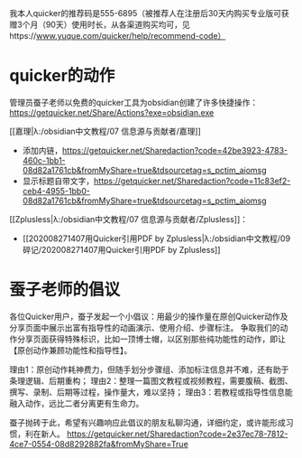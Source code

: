 我本人quicker的推荐码是555-6895（被推荐人在注册后30天内购买专业版可获赠3个月（90天）使用时长，从各渠道购买均可，见https://www.yuque.com/quicker/help/recommend-code）

# quicker的动作
管理员蚕子老师以免费的quicker工具为obsidian创建了许多快捷操作：https://getquicker.net/Share/Actions?exe=obsidian.exe

[[嘉理|λ:/obsidian中文教程/07 信息源与贡献者/嘉理]]
- 添加内链，https://getquicker.net/Sharedaction?code=42be3923-4783-460c-1bb1-08d82a1761cb&fromMyShare=true&tdsourcetag=s_pctim_aiomsg
- 显示标题自带文字，https://getquicker.net/Sharedaction?code=11c83ef2-ceb4-4955-1bb0-08d82a1761cb&fromMyShare=true&tdsourcetag=s_pctim_aiomsg

[[Zplusless|λ:/obsidian中文教程/07 信息源与贡献者/Zplusless]]：
- [[202008271407用Quicker引用PDF by Zplusless|λ:/obsidian中文教程/09 碎记/202008271407用Quicker引用PDF by Zplusless]]


# 蚕子老师的倡议
 各位Quicker用户，蚕子发起一个小倡议：用最少的操作量在原创Quicker动作及分享页面中展示出富有指导性的动画演示、使用介绍、步骤标注。
争取我们的动作分享页面获得特殊标识，比如一顶博士帽，以区别那些纯功能性的动作，即让【原创动作兼顾功能性和指导性】。

理由1：原创动作耗神费力，但随手划分步骤组、添加标注信息并不难，还有助于条理逻辑、后期重构；
理由2：整理一篇图文教程或视频教程，需要腹稿、截图、撰写、录制、后期等过程，操作量大，难以坚持；
理由3：若教程或指导性信息能融入动作，远比二者分离更有生命力。

蚕子抛砖于此，希望有兴趣响应此倡议的朋友私聊沟通，详细约定，或许能形成习惯，利在新人。
https://getquicker.net/Sharedaction?code=2e37ec78-7812-4ce7-0554-08d8292882fa&fromMyShare=True 


